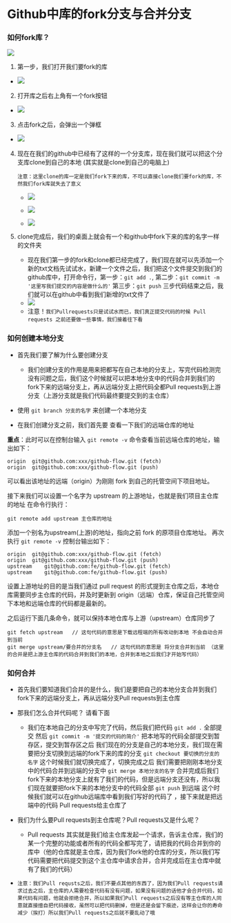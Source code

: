 #  Github中库的fork分支与合并分支

### 如何fork库？

![](images/fork.png)

1. 第一步，我们打开我们要fork的库
   
- ![](images/storeroom.png)
  
2. 打开库之后右上角有一个fork按钮
   
- ![](images/fork_storeroom.png)
  
3. 点击fork之后，会弹出一个弹框
   
- ![](images/fork_storeroom_modal.png)
  
4. 现在在我们的github中已经有了这样的一个分支库，现在我们就可以把这个分支库clone到自己的本地 (其实就是clone到自己的电脑上)

   `注意：这里clone的库一定是我们fork下来的库，不可以直接clone我们要fork的库，不然我们fork库就失去了意义`

   - ![](images/github_clone.png)

   - ![](images/Git_Bash_Here.png)

   - ![](images/Git_clone_mingling.png)

5. clone完成后，我们的桌面上就会有一个和github中fork下来的库的名字一样的文件夹

   - 现在我们第一步的fork和clone都已经完成了，我们现在就可以先添加一个新的txt文档先试试水，新建一个文件之后，我们把这个文件提交到我们的github库中，打开命令行，第一步：`git add .`, 第二步：`git commit -m '这里写我们提交的内容是做什么的'` 第三步：`git push`  三步代码结束之后，我们就可以在github中看到我们新增的txt文件了
   - ![](images/git_push_file.png)
   - 注意！`我们Pullrequests只是试试水而已，我们真正提交代码的时候 Pull requests 之前还要做一些事情，我们接着往下看`

### 如何创建本地分支

   - 首先我们要了解为什么要创建分支
     - 我们创建分支的作用是用来把都写在自己本地的分支上，写完代码检测完没有问题之后，我们这个时候就可以把本地分支中的代码合并到我们的fork下来的远端分支上，再从远端分支上把代码全都Pull requests到上游分支（上游分支就是我们代码最终要提交到的主仓库）

   - 使用   `git branch 分支的名字`  来创建一个本地分支
   - 在我们创建分支之前，我们首先要 查看一下我们的远端仓库的地址

   

**重点**：此时可以在控制台输入 `git remote -v` 命令查看当前远端仓库的地址，输出如下：

```git
origin  git@github.com:xxx/github-flow.git (fetch)
origin  git@github.com:xxx/github-flow.git (push)
```

可以看出该地址的远端（origin）为刚刚 fork 到自己的托管空间下项目地址。

接下来我们可以设置一个名字为 upstream 的上游地址，也就是我们项目主仓库的地址
在命令行执行：

```git
git remote add upstream 主仓库的地址
```

添加一个别名为upstream(上游)的地址，指向之前 fork 的原项目仓库地址。
再次执行 `git remote -v` 控制台输出如下：

```git
origin  git@github.com:xxx/github-flow.git (fetch)
origin  git@github.com:xxx/github-flow.git (push)
upstream    git@github.com:fe/github-flow.git (fetch)
upstream    git@github.com:fe/github-flow.git (push)
```

设置上游地址的目的是当我们通过 pull request 的形式提到主仓库之后，本地仓库需要同步主仓库的代码，并及时更新到 origin（远端）仓库，保证自己托管空间下本地和远端仓库的代码都是最新的。

之后运行下面几条命令，就可以保持本地仓库与上游（upstream）仓库同步了

```text
git fetch upstream   // 这句代码的意思是下载远程端的所有改动到本地 不会自动合并到当前
git merge upstream/要合并的分支名   // 这句代码的意思是 将分支合并到当前 （这里的合并是把上游主仓库的代码合并到我们的本地，合并到本地之后我们才开始写代码）
```



### 如何合并

- 首先我们要知道我们合并的是什么，我们是要把自己的本地分支合并到我们fork下来的远端分支上，再从远端分支Pull requests到主仓库
- 那我们怎么合并代码呢？ 请看下面
  - 我们在本地自己的分支中写完了代码，然后我们把代码 `git add .` 全部提交 然后 `git commit -m '提交的代码的简介'` 把本地写的代码全部提交到暂存区，提交到暂存区之后   我们现在的分支是自己的本地分支，我们现在需要把分支切换到远端的fork下来的库的分支  `git checkout 要切换的分支的名字`  这个时候我们就切换完成了，切换完成之后 我们需要把刚刚本地分支中的代码合并到远端的分支中 `git merge 本地分支的名字`  合并完成后我们fork下来的本地分支上就有了我们的代码，但是远端分支还没有，所以我们现在就要把fork下来的本地分支中的代码全部 `git push`  到远端 这个时候我们就可以在github远端库中看到我们写好的代码了 ，接下来就是把远端中的代码 Pull requests给主仓库了
- 我们为什么要Pull requests到主仓库呢？Pull requests又是什么呢？
  -  Pull requests 其实就是我们给主仓库发起一个请求，告诉主仓库，我们的某一个完整的功能或者所有的代码全都写完了，请把我的代码合并到你的库中（他的仓库就是主仓库，因为我们fork他的仓库的分支，所以我们写代码需要把代码提交到这个主仓库中请求合并，合并完成后在主仓库中就有了我们的代码）

- `注意：我们Pull requsts之后，我们不要点其他的东西了，因为我们Pull requests请求过去之后，主仓库的人需要检查代码有没有问题，如果没有问题的话他才会合并代码，如果代码有问题，他就会拒绝合并，所以如果我们Pull requests之后没有等主仓库的人同意就直接擅自把代码接收，虽然可以把代码删掉，但是还是会留下痕迹，这样会让你的寿命减少（挨打）所以我们Pull requests之后就不要乱动了哦 ` 

